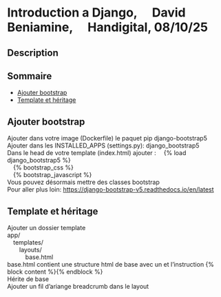 # Introduction a Django, &emsp;David Beniamine, &emsp;Handigital, 08/10/25

## Description

## Sommaire
- [Ajouter bootstrap](#ajouter-bootstrap)
- [Template et héritage](#template-et-héritage)


## Ajouter bootstrap
Ajouter dans votre image (Dockerfile) le paquet pip django-bootstrap5  
Ajouter dans les INSTALLED_APPS (settings.py): django_bootstrap5  
Dans le head de votre template (index.html) ajouter : 
&emsp;{% load django_bootstrap5 %}  
&emsp;{% bootstrap_css %}  
&emsp;{% bootstrap_javascript %}  
Vous pouvez désormais mettre des classes bootstrap  
Pour aller plus loin: https://django-bootstrap-v5.readthedocs.io/en/latest

## Template et héritage
Ajouter un dossier template  
app/  
&emsp;templates/  
&emsp;&emsp;layouts/  
&emsp;&emsp;&emsp;base.html  
base.html contient une structure html de base avec un <body> et l’instruction {% block
content %}{% endblock %}  
Hérite de base  
Ajouter un fil d’ariange breadcrumb dans le layout  

